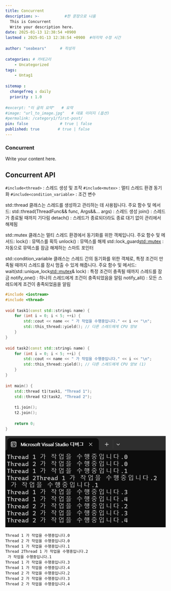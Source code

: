 ```yaml
---
title: Concurrent
description: >-           #한 문장으로 나옴
  This is Concurrent
  Write your description here.
date: 2025-01-13 12:38:54 +0900
lastmod : 2025-01-13 12:38:54 +0900  #마지막 수정 시간

author: "seabears"      # 작성자

categories: # 카테고리
    - Uncategorized  
tags: 
    - Untag1

sitemap :
  changefreq : daily
  priority : 1.0

#excerpt: "이 글의 요약"   # 요약
#image: "url_to_image.jpg"   # 대표 이미지 (옵션)
#permalink: /category1/first-post/
pin: false              # true | false
published: true        # true | false
---
```



### Concurrent
Write your content here.

## Concurrent API

`#include<thread>` : 스레드 생성 및 조작
`#include<mutex>` : 멀티 스레드 환경 동기화
`#include<condition_variable>` : 조건 변수


std::thread 클래스는 스레드를 생성하고 관리하는 데 사용됩니다.
주요 함수 및 메서드:
std::thread(ThreadFunc&& func, Args&&... args) : 스레드 생성
join() : 스레드가 종료될 때까지 기다림
detach() : 스레드가 종료되더라도 종료 대기 없이 관리에서 해제됨


std::mutex 클래스는 멀티 스레드 환경에서 동기화를 위한 객체입니다.
주요 함수 및 메서드:
lock() : 뮤텍스를 획득
unlock() : 뮤텍스를 해제
std::lock_guard<std::mutex> : 자동으로 뮤텍스를 잠금 해제하는 스마트 포인터


std::condition_variable 클래스는 스레드 간의 동기화를 위한 객체로, 특정 조건이 만족될 때까지 스레드를 잠시 멈출 수 있게 해줍니다.
주요 함수 및 메서드:
wait(std::unique_lock<std::mutex>& lock) : 특정 조건이 충족될 때까지 스레드를 잠금
notify_one() : 하나의 스레드에게 조건이 충족되었음을 알림
notify_all() : 모든 스레드에게 조건이 충족되었음을 알림




```cpp
#include <iostream>
#include <thread>

void task1(const std::string& name) {
    for (int i = 0; i < 5; ++i) {
        std::cout << name << " 가 작업을 수행중입니다." << i << "\n";
        std::this_thread::yield(); // 다른 스레드에게 CPU 양보
    }
}

void task2(const std::string& name) {
    for (int i = 0; i < 5; ++i) {
        std::cout << name << " 가 작업을 수행중입니다." << i << "\n";
        std::this_thread::yield(); // 다른 스레드에게 CPU 양보 (1)
    }
}

int main() {
    std::thread t1(task1, "Thread 1");
    std::thread t2(task2, "Thread 2");

    t1.join();
    t2.join();

    return 0;
}
```

![cmd 출력](/_posts/1.C++/Concurrent1.png)

```cmd
Thread 1 가 작업을 수행중입니다.0
Thread 2 가 작업을 수행중입니다.0
Thread 1 가 작업을 수행중입니다.1
Thread 2Thread 1 가 작업을 수행중입니다.2
 가 작업을 수행중입니다.1
Thread 1 가 작업을 수행중입니다.3
Thread 1 가 작업을 수행중입니다.4
Thread 2 가 작업을 수행중입니다.2
Thread 2 가 작업을 수행중입니다.3
Thread 2 가 작업을 수행중입니다.4
```




